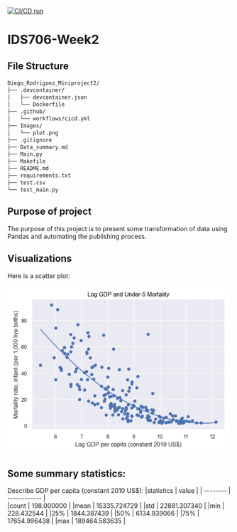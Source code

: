 [![CI/CD run](https://github.com/nogibjj/Diego_Rodriguez_Miniproject2/actions/workflows/hello.yml/badge.svg)](https://github.com/nogibjj/Diego_Rodriguez_Miniproject2/actions/workflows/hello.yml)
# IDS706-Week2
## File Structure 
```
Diego_Rodriguez_Miniproject2/
├── .devcontainer/
│   ├── devcontainer.json
│   └── Dockerfile
├── .github/
│   └── workflows/cicd.yml
├── Images/
│   └── plot.png
├── .gitignore
├── Data_summary.md
├── Main.py
├── Makefile
├── README.md
├── requirements.txt
├── test.csv
└── test_main.py
```

## Purpose of project
The purpose of this project is to present some transformation of data using Pandas and automating the publishing process. 


## Visualizations
Here is a scatter plot:

![scatter_plot](images/plot.png)

## Some summary statistics:
Describe GDP per capita (constant 2010 US$):
|statistics | value |
| -------- | ------------ |   
|count       | 198.000000 |
|mean      | 15335.724729 |
|std       | 22881.307340 |
|min         | 228.432544 |
|25%        | 1844.387439 |
|50%        | 6134.939066 |
|75%       | 17654.996438 |
|max      | 189464.583635 |


